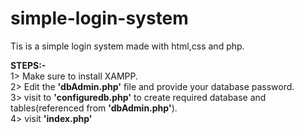# simple-login-system
Tis is a simple login system made with html,css and php.

<b>STEPS:-</b><br>
  1> Make sure to install XAMPP.<br>
  2> Edit the <b>'dbAdmin.php'</b> file and provide your database password.<br>
  3> visit to <b>'configuredb.php'</b> to create required database and tables(referenced from <b>'dbAdmin.php'</b>).<br>
  4> visit <b>'index.php'</b>
